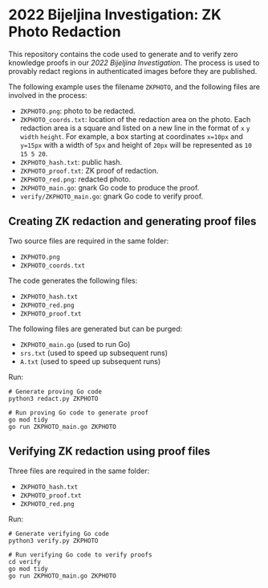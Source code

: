 # 2022 Bijeljina Investigation: ZK Photo Redaction

This repository contains the code used to generate and to verify zero knowledge proofs in our _2022 Bijeljina Investigation_. The process is used to provably redact regions in authenticated images before they are published.

The following example uses the filename `ZKPHOTO`, and the following files are involved in the process:
- `ZKPHOTO.png`: photo to be redacted.
- `ZKPHOTO_coords.txt`: location of the redaction area on the photo. Each redaction area is a square and listed on a new line in the format of `x` `y` `width` `height`. For example, a box starting at coordinates `x=10px` and `y=15px` with a width of `5px` and height of `20px` will be represented as `10 15 5 20`.
- `ZKPHOTO_hash.txt`: public hash.
- `ZKPHOTO_proof.txt`: ZK proof of redaction.
- `ZKPHOTO_red.png`: redacted photo.
- `ZKPHOTO_main.go`: gnark Go code to produce the proof.
- `verify/ZKPHOTO_main.go`: gnark Go code to verify proof.

## Creating ZK redaction and generating proof files

Two source files are required in the same folder:
- `ZKPHOTO.png`
- `ZKPHOTO_coords.txt`

The code generates the following files:
- `ZKPHOTO_hash.txt`
- `ZKPHOTO_red.png`
- `ZKPHOTO_proof.txt`

The following files are generated but can be purged:
- `ZKPHOTO_main.go` (used to run Go)
- `srs.txt` (used to speed up subsequent runs)
- `A.txt` (used to speed up subsequent runs)

Run:
```
# Generate proving Go code
python3 redact.py ZKPHOTO

# Run proving Go code to generate proof
go mod tidy
go run ZKPHOTO_main.go ZKPHOTO
```

## Verifying ZK redaction using proof files

Three files are required in the same folder:
- `ZKPHOTO_hash.txt`
- `ZKPHOTO_proof.txt`
- `ZKPHOTO_red.png`

Run:
```
# Generate verifying Go code 
python3 verify.py ZKPHOTO

# Run verifying Go code to verify proofs
cd verify
go mod tidy
go run ZKPHOTO_main.go ZKPHOTO
```
